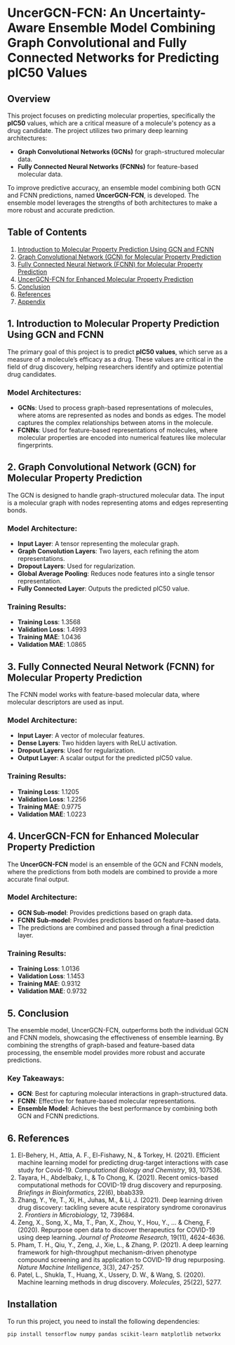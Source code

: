 # UncerGCN-FCN: An Uncertainty-Aware Ensemble Model Combining Graph Convolutional and Fully Connected Networks for Predicting pIC50 Values

## Overview

This project focuses on predicting molecular properties, specifically the **pIC50** values, which are a critical measure of a molecule's potency as a drug candidate. The project utilizes two primary deep learning architectures:
- **Graph Convolutional Networks (GCNs)** for graph-structured molecular data.
- **Fully Connected Neural Networks (FCNNs)** for feature-based molecular data.

To improve predictive accuracy, an ensemble model combining both GCN and FCNN predictions, named **UncerGCN-FCN**, is developed. The ensemble model leverages the strengths of both architectures to make a more robust and accurate prediction.

## Table of Contents
1. [Introduction to Molecular Property Prediction Using GCN and FCNN](#introduction)
2. [Graph Convolutional Network (GCN) for Molecular Property Prediction](#gcn)
3. [Fully Connected Neural Network (FCNN) for Molecular Property Prediction](#fcnn)
4. [UncerGCN-FCN for Enhanced Molecular Property Prediction](#ensemble)
5. [Conclusion](#conclusion)
6. [References](#references)
7. [Appendix](#appendix)

## 1. Introduction to Molecular Property Prediction Using GCN and FCNN

The primary goal of this project is to predict **pIC50 values**, which serve as a measure of a molecule’s efficacy as a drug. These values are critical in the field of drug discovery, helping researchers identify and optimize potential drug candidates.

### Model Architectures:
- **GCNs**: Used to process graph-based representations of molecules, where atoms are represented as nodes and bonds as edges. The model captures the complex relationships between atoms in the molecule.
- **FCNNs**: Used for feature-based representations of molecules, where molecular properties are encoded into numerical features like molecular fingerprints.

## 2. Graph Convolutional Network (GCN) for Molecular Property Prediction

The GCN is designed to handle graph-structured molecular data. The input is a molecular graph with nodes representing atoms and edges representing bonds.

### Model Architecture:
- **Input Layer**: A tensor representing the molecular graph.
- **Graph Convolution Layers**: Two layers, each refining the atom representations.
- **Dropout Layers**: Used for regularization.
- **Global Average Pooling**: Reduces node features into a single tensor representation.
- **Fully Connected Layer**: Outputs the predicted pIC50 value.

### Training Results:
- **Training Loss**: 1.3568
- **Validation Loss**: 1.4993
- **Training MAE**: 1.0436
- **Validation MAE**: 1.0865

## 3. Fully Connected Neural Network (FCNN) for Molecular Property Prediction

The FCNN model works with feature-based molecular data, where molecular descriptors are used as input.

### Model Architecture:
- **Input Layer**: A vector of molecular features.
- **Dense Layers**: Two hidden layers with ReLU activation.
- **Dropout Layers**: Used for regularization.
- **Output Layer**: A scalar output for the predicted pIC50 value.

### Training Results:
- **Training Loss**: 1.1205
- **Validation Loss**: 1.2256
- **Training MAE**: 0.9775
- **Validation MAE**: 1.0223

## 4. UncerGCN-FCN for Enhanced Molecular Property Prediction

The **UncerGCN-FCN** model is an ensemble of the GCN and FCNN models, where the predictions from both models are combined to provide a more accurate final output.

### Model Architecture:
- **GCN Sub-model**: Provides predictions based on graph data.
- **FCNN Sub-model**: Provides predictions based on feature-based data.
- The predictions are combined and passed through a final prediction layer.

### Training Results:
- **Training Loss**: 1.0136
- **Validation Loss**: 1.1453
- **Training MAE**: 0.9312
- **Validation MAE**: 0.9732

## 5. Conclusion

The ensemble model, UncerGCN-FCN, outperforms both the individual GCN and FCNN models, showcasing the effectiveness of ensemble learning. By combining the strengths of graph-based and feature-based data processing, the ensemble model provides more robust and accurate predictions.

### Key Takeaways:
- **GCN**: Best for capturing molecular interactions in graph-structured data.
- **FCNN**: Effective for feature-based molecular representations.
- **Ensemble Model**: Achieves the best performance by combining both GCN and FCNN predictions.

## 6. References

1. El-Behery, H., Attia, A. F., El-Fishawy, N., & Torkey, H. (2021). Efficient machine learning model for predicting drug-target interactions with case study for Covid-19. *Computational Biology and Chemistry*, 93, 107536.
2. Tayara, H., Abdelbaky, I., & To Chong, K. (2021). Recent omics-based computational methods for COVID-19 drug discovery and repurposing. *Briefings in Bioinformatics*, 22(6), bbab339.
3. Zhang, Y., Ye, T., Xi, H., Juhas, M., & Li, J. (2021). Deep learning driven drug discovery: tackling severe acute respiratory syndrome coronavirus 2. *Frontiers in Microbiology*, 12, 739684.
4. Zeng, X., Song, X., Ma, T., Pan, X., Zhou, Y., Hou, Y., ... & Cheng, F. (2020). Repurpose open data to discover therapeutics for COVID-19 using deep learning. *Journal of Proteome Research*, 19(11), 4624-4636.
5. Pham, T. H., Qiu, Y., Zeng, J., Xie, L., & Zhang, P. (2021). A deep learning framework for high-throughput mechanism-driven phenotype compound screening and its application to COVID-19 drug repurposing. *Nature Machine Intelligence*, 3(3), 247-257.
6. Patel, L., Shukla, T., Huang, X., Ussery, D. W., & Wang, S. (2020). Machine learning methods in drug discovery. *Molecules*, 25(22), 5277.

## Installation

To run this project, you need to install the following dependencies:

```bash
pip install tensorflow numpy pandas scikit-learn matplotlib networkx
